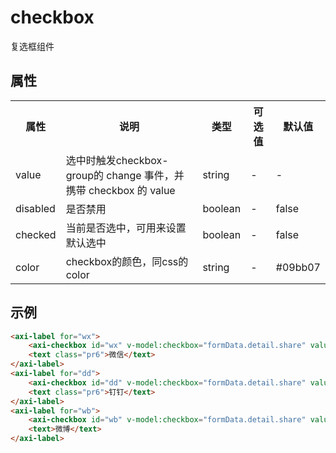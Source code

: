 # checkbox
复选框组件
<h2 id="cid_1">属性</h2>
<table>
    <tr>
        <th>属性</th>
        <th>说明</th>
        <th>类型</th>
        <th>可选值</th>
        <th>默认值</th>
    </tr>
    <tr>
        <td>value</td>
        <td>选中时触发checkbox-group的 change 事件，并携带 checkbox 的 value</td>
        <td>string</td>
        <td>-</td>
        <td>-</td>
    </tr>
    <tr>
        <td>disabled</td>
        <td>是否禁用</td>
        <td>boolean</td>
        <td>-</td>
        <td>false</td>
    </tr>
    <tr>
        <td>checked</td>
        <td>当前是否选中，可用来设置默认选中</td>
        <td>boolean</td>
        <td>-</td>
        <td>false</td>
    </tr>
    <tr>
        <td>color</td>
        <td>checkbox的颜色，同css的color</td>
        <td>string</td>
        <td>-</td>
        <td>#09bb07</td>
    </tr>
</table>

<h2 id="cid_2">示例</h2>

```html
<axi-label for="wx">
    <axi-checkbox id="wx" v-model:checkbox="formData.detail.share" value="1"></axi-checkbox>
    <text class="pr6">微信</text>
</axi-label>
<axi-label for="dd">
    <axi-checkbox id="dd" v-model:checkbox="formData.detail.share" value="2"></axi-checkbox>
    <text class="pr6">钉钉</text>
</axi-label>
<axi-label for="wb">
    <axi-checkbox id="wb" v-model:checkbox="formData.detail.share" value="3"></axi-checkbox>
    <text>微博</text>
</axi-label>
```